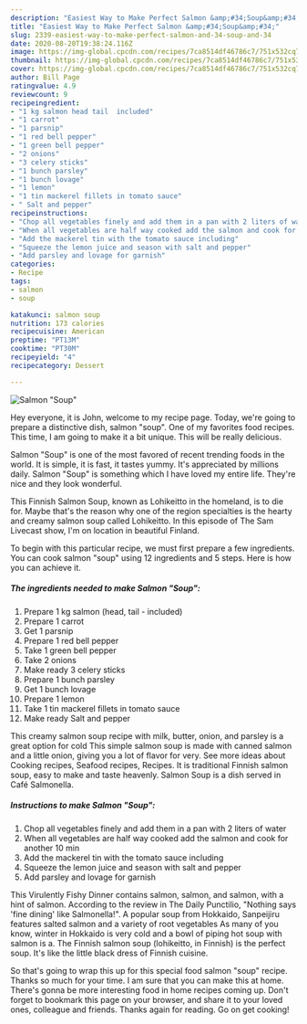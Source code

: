 ```yaml
---
description: "Easiest Way to Make Perfect Salmon &amp;#34;Soup&amp;#34;"
title: "Easiest Way to Make Perfect Salmon &amp;#34;Soup&amp;#34;"
slug: 2339-easiest-way-to-make-perfect-salmon-and-34-soup-and-34
date: 2020-08-20T19:38:24.116Z
image: https://img-global.cpcdn.com/recipes/7ca8514df46786c7/751x532cq70/salmon-soup-recipe-main-photo.jpg
thumbnail: https://img-global.cpcdn.com/recipes/7ca8514df46786c7/751x532cq70/salmon-soup-recipe-main-photo.jpg
cover: https://img-global.cpcdn.com/recipes/7ca8514df46786c7/751x532cq70/salmon-soup-recipe-main-photo.jpg
author: Bill Page
ratingvalue: 4.9
reviewcount: 9
recipeingredient:
- "1 kg salmon head tail  included"
- "1 carrot"
- "1 parsnip"
- "1 red bell pepper"
- "1 green bell pepper"
- "2 onions"
- "3 celery sticks"
- "1 bunch parsley"
- "1 bunch lovage"
- "1 lemon"
- "1 tin mackerel fillets in tomato sauce"
- " Salt and pepper"
recipeinstructions:
- "Chop all vegetables finely and add them in a pan with 2 liters of water"
- "When all vegetables are half way cooked add the salmon and cook for another 10 min"
- "Add the mackerel tin with the tomato sauce including"
- "Squeeze the lemon juice and season with salt and pepper"
- "Add parsley and lovage for garnish"
categories:
- Recipe
tags:
- salmon
- soup

katakunci: salmon soup 
nutrition: 173 calories
recipecuisine: American
preptime: "PT13M"
cooktime: "PT30M"
recipeyield: "4"
recipecategory: Dessert

---
```



![Salmon &#34;Soup&#34;](https://img-global.cpcdn.com/recipes/7ca8514df46786c7/751x532cq70/salmon-soup-recipe-main-photo.jpg)

Hey everyone, it is John, welcome to my recipe page. Today, we're going to prepare a distinctive dish, salmon &#34;soup&#34;. One of my favorites food recipes. This time, I am going to make it a bit unique. This will be really delicious.

Salmon &#34;Soup&#34; is one of the most favored of recent trending foods in the world. It is simple, it is fast, it tastes yummy. It's appreciated by millions daily. Salmon &#34;Soup&#34; is something which I have loved my entire life. They're nice and they look wonderful.

This Finnish Salmon Soup, known as Lohikeitto in the homeland, is to die for. Maybe that&#39;s the reason why one of the region specialties is the hearty and creamy salmon soup called Lohikeitto. In this episode of The Sam Livecast show, I&#39;m on location in beautiful Finland.


To begin with this particular recipe, we must first prepare a few ingredients. You can cook salmon &#34;soup&#34; using 12 ingredients and 5 steps. Here is how you can achieve it.

<!--inarticleads1-->

##### The ingredients needed to make Salmon &#34;Soup&#34;:

1. Prepare 1 kg salmon (head, tail - included)
1. Prepare 1 carrot
1. Get 1 parsnip
1. Prepare 1 red bell pepper
1. Take 1 green bell pepper
1. Take 2 onions
1. Make ready 3 celery sticks
1. Prepare 1 bunch parsley
1. Get 1 bunch lovage
1. Prepare 1 lemon
1. Take 1 tin mackerel fillets in tomato sauce
1. Make ready  Salt and pepper


This creamy salmon soup recipe with milk, butter, onion, and parsley is a great option for cold This simple salmon soup is made with canned salmon and a little onion, giving you a lot of flavor for very. See more ideas about Cooking recipes, Seafood recipes, Recipes. It is traditional Finnish salmon soup, easy to make and taste heavenly. Salmon Soup is a dish served in Café Salmonella. 

<!--inarticleads2-->

##### Instructions to make Salmon &#34;Soup&#34;:

1. Chop all vegetables finely and add them in a pan with 2 liters of water
1. When all vegetables are half way cooked add the salmon and cook for another 10 min
1. Add the mackerel tin with the tomato sauce including
1. Squeeze the lemon juice and season with salt and pepper
1. Add parsley and lovage for garnish


This Virulently Fishy Dinner contains salmon, salmon, and salmon, with a hint of salmon. According to the review in The Daily Punctilio, &#34;Nothing says &#39;fine dining&#39; like Salmonella!&#34;. A popular soup from Hokkaido, Sanpeijiru features salted salmon and a variety of root vegetables As many of you know, winter in Hokkaido is very cold and a bowl of piping hot soup with salmon is a. The Finnish salmon soup (lohikeitto, in Finnish) is the perfect soup. It&#39;s like the little black dress of Finnish cuisine. 

So that's going to wrap this up for this special food salmon &#34;soup&#34; recipe. Thanks so much for your time. I am sure that you can make this at home. There's gonna be more interesting food in home recipes coming up. Don't forget to bookmark this page on your browser, and share it to your loved ones, colleague and friends. Thanks again for reading. Go on get cooking!

